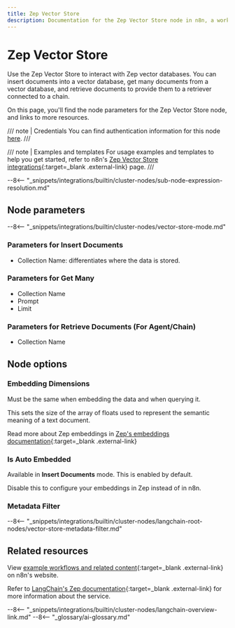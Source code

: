 ```yaml
---
title: Zep Vector Store
description: Documentation for the Zep Vector Store node in n8n, a workflow automation platform. Includes details of operations and configuration, and links to examples and credentials information.
---
```


# Zep Vector Store

Use the Zep Vector Store to interact with Zep vector databases. You can insert documents into a vector database, get many documents from a vector database, and retrieve documents to provide them to a retriever connected to a chain.

On this page, you'll find the node parameters for the Zep Vector Store node, and links to more resources.

/// note | Credentials
You can find authentication information for this node [here](/integrations/builtin/credentials/zep/).
///

/// note | Examples and templates
For usage examples and templates to help you get started, refer to n8n's [Zep Vector Store integrations](https://n8n.io/integrations/zep-vector-store/){:target=_blank .external-link} page.
///

--8<-- "_snippets/integrations/builtin/cluster-nodes/sub-node-expression-resolution.md"
	
## Node parameters

--8<-- "_snippets/integrations/builtin/cluster-nodes/vector-store-mode.md"

### Parameters for **Insert Documents**

* Collection Name: differentiates where the data is stored.

### Parameters for **Get Many**

* Collection Name
* Prompt
* Limit

### Parameters for **Retrieve Documents (For Agent/Chain)**

* Collection Name

## Node options

### Embedding Dimensions

Must be the same when embedding the data and when querying it.

This sets the size of the array of floats used to represent the semantic meaning of a text document. 

Read more about Zep embeddings in [Zep's embeddings documentation](https://docs.getzep.com/deployment/embeddings/){:target=_blank .external-link}

### Is Auto Embedded

Available in **Insert Documents** mode. This is enabled by default.

Disable this to configure your embeddings in Zep instead of in n8n.

### Metadata Filter

--8<-- "_snippets/integrations/builtin/cluster-nodes/langchain-root-nodes/vector-store-metadata-filter.md"


## Related resources

View [example workflows and related content](https://n8n.io/integrations/zep-vector-store-load/){:target=_blank .external-link} on n8n's website.

Refer to [LangChain's Zep documentation](https://js.langchain.com/docs/modules/data_connection/vectorstores/integrations/zep){:target=_blank .external-link} for more information about the service.

--8<-- "_snippets/integrations/builtin/cluster-nodes/langchain-overview-link.md"
--8<-- "_glossary/ai-glossary.md"
